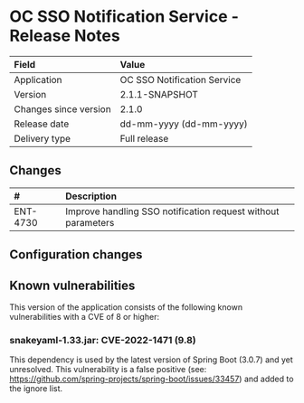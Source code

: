 # OC SSO Notification Service - Release Notes

| Field                     | Value                       |
|:--------------------------|:----------------------------|
| Application               | OC SSO Notification Service |
| Version                   | 2.1.1-SNAPSHOT              |
| Changes since version     | 2.1.0                       |
| Release date              | dd-mm-yyyy (dd-mm-yyyy)     |
| Delivery type             | Full release                |

## Changes

| #        | Description                                                  |
|:---------|:-------------------------------------------------------------|
| ENT-4730 | Improve handling SSO notification request without parameters |


## Configuration changes

## Known vulnerabilities

This version of the application consists of the following known vulnerabilities with a CVE of 8 or higher:

### snakeyaml-1.33.jar: CVE-2022-1471 (9.8)

This dependency is used by the latest version of Spring Boot (3.0.7) and yet unresolved. This vulnerability is a false
positive (see: https://github.com/spring-projects/spring-boot/issues/33457) and added to the ignore list.
